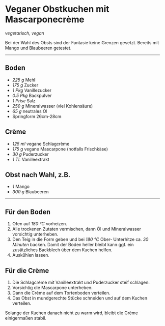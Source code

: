 # Veganer Obstkuchen mit Mascarponecrème

*vegetarisch, vegan*

Bei der Wahl des Obsts sind der Fantasie keine Grenzen gesetzt. Bereits mit Mango und Blaubeeren getestet.

---

## Boden

- *225 g* Mehl
- *175 g* Zucker
- *1 Pkg* Vanillezucker
- *0.5 Pkg* Backpulver
- *1 Prise* Salz
- *250 g* Mineralwasser (viel Kohlensäure)
- *65 g* neutrales Öl
- Springform 26cm-28cm

## Crème

- *125 ml* vegane Schlagcrème
- *175 g* vegane Mascarpone (notfalls Frischkäse)
- *30 g* Puderzucker
- *1 TL* Vanilleextrakt

## Obst nach Wahl, z.B.

- *1* Mango
- *300 g* Blaubeeren

---

## Für den Boden

1. Ofen auf *180 °C* vorheizen.
2. Alle trockenen Zutaten vermischen, dann Öl und Mineralwasser vorsichtig unterheben.
3. Den Teig in die Form geben und bei *180 °C* Ober- Unterhitze ca. *30 Minuten* backen. Damit der Boden heller bleibt kann ggf. ein zusätzliches Backblech über dem Kuchen helfen.
4. Auskühlen lassen.

## Für die Crème

1. Die Schlagcrème mit Vanilleextrakt und Puderzucker steif schlagen.
2. Vorsichtig die Mascarpone unterheben.
3. Dann die Crème auf dem Tortenboden verteilen.
4. Das Obst in mundgerechte Stücke schneiden und auf dem Kuchen verteilen.

Solange der Kuchen danach nicht zu warm wird, bleibt die Crème einigermaßen stabil.